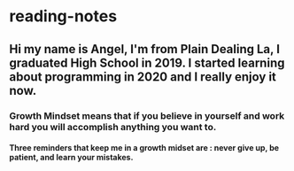 # reading-notes

## Hi my name is Angel, I'm from Plain Dealing La, I graduated High School in 2019. I started learning about programming in 2020 and I really enjoy it now.

### Growth Mindset means that if you believe in yourself and work hard you will accomplish anything you want to.

#### Three reminders that keep me in a growth midset are : never give up, be patient, and learn your mistakes.
